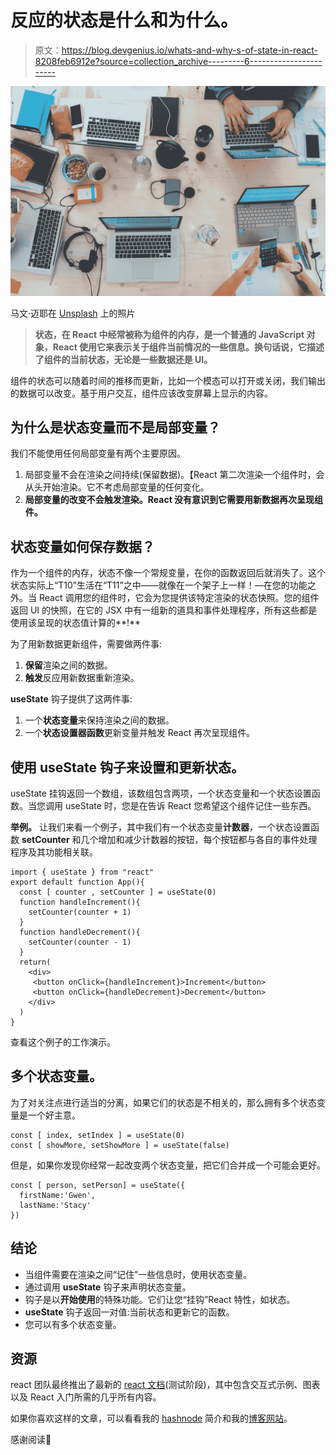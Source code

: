 # 反应的状态是什么和为什么。

> 原文：<https://blog.devgenius.io/whats-and-why-s-of-state-in-react-8208feb6912e?source=collection_archive---------6----------------------->

![](img/09d59ff6f750afadea3abfb888ee7d7d.png)

马文·迈耶在 [Unsplash](https://unsplash.com?utm_source=medium&utm_medium=referral) 上的照片

> **状态，在 React 中经常被称为组件的内存，是一个普通的 JavaScript 对象，React 使用它来表示关于组件当前情况的一些信息。换句话说，它描述了组件的当前状态，无论是一些数据还是 UI。**

组件的状态可以随着时间的推移而更新，比如一个模态可以打开或关闭，我们输出的数据可以改变。基于用户交互，组件应该改变屏幕上显示的内容。

## 为什么是状态变量而不是局部变量？

我们不能使用任何局部变量有两个主要原因。

1.  局部变量不会在渲染之间持续(保留数据)。【React 第二次渲染一个组件时，会从头开始渲染。它不考虑局部变量的任何变化。
2.  **局部变量的改变不会触发渲染。React 没有意识到它需要用新数据再次呈现组件。**

## 状态变量如何保存数据？

作为一个组件的内存，状态不像一个常规变量，在你的函数返回后就消失了。这个状态实际上“T10”生活在“T11”之中——就像在一个架子上一样！—在您的功能之外。当 React 调用您的组件时，它会为您提供该特定渲染的状态快照。您的组件返回 UI 的快照，在它的 JSX 中有一组新的道具和事件处理程序，所有这些都是使用该呈现的状态值计算的**!**

为了用新数据更新组件，需要做两件事:

1.  **保留**渲染之间的数据。
2.  **触发**反应用新数据重新渲染。

**useState** 钩子提供了这两件事:

1.  一个**状态变量**来保持渲染之间的数据。
2.  一个**状态设置器函数**更新变量并触发 React 再次呈现组件。

## 使用 useState 钩子来设置和更新状态。

useState 挂钩返回一个数组，该数组包含两项，一个状态变量和一个状态设置函数。当您调用 useState 时，您是在告诉 React 您希望这个组件记住一些东西。

**举例。** 让我们来看一个例子，其中我们有一个状态变量**计数器**，一个状态设置函数 **setCounter** 和几个增加和减少计数器的按钮，每个按钮都与各自的事件处理程序及其功能相关联。

```
import { useState } from "react"
export default function App(){
  const [ counter , setCounter ] = useState(0)
  function handleIncrement(){
    setCounter(counter + 1)
  }
  function handleDecrement(){
    setCounter(counter - 1)
  }
  return(
    <div>
     <button onClick={handleIncrement}>Increment</button>
     <button onClick={handleDecrement}>Decrement</button>
    </div>
  )
}
```

查看这个例子的工作演示。

## 多个状态变量。

为了对关注点进行适当的分离，如果它们的状态是不相关的，那么拥有多个状态变量是一个好主意。

```
const [ index, setIndex ] = useState(0)
const [ showMore, setShowMore ] = useState(false)
```

但是，如果你发现你经常一起改变两个状态变量，把它们合并成一个可能会更好。

```
const [ person, setPerson] = useState({
  firstName:'Gwen',
  lastName:'Stacy'
}) 
```

## 结论

*   当组件需要在渲染之间“记住”一些信息时，使用状态变量。
*   通过调用 **useState** 钩子来声明状态变量。
*   钩子是以**开始使用**的特殊功能。它们让您“挂钩”React 特性，如状态。
*   **useState** 钩子返回一对值:当前状态和更新它的函数。
*   您可以有多个状态变量。

## 资源

react 团队最终推出了最新的 [react 文档](https://beta.reactjs.org/)(测试阶段)，其中包含交互式示例、图表以及 React 入门所需的几乎所有内容。

如果你喜欢这样的文章，可以看看我的 [hashnode](https://hashnode.com/@jayprakash07) 简介和我的[博客网站](https://jaykalia.netlify.app/)。

感谢阅读🙏